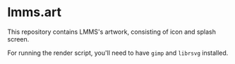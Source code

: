 lmms.art
========

This repository contains LMMS's artwork, consisting of icon and splash screen.

For running the render script, you'll need to have `gimp` and `librsvg` installed.
